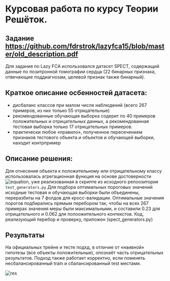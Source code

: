 # Курсовая работа по курсу Теории Решёток. 
## Задание https://github.com/fdrstrok/lazyfca15/blob/master/old_description.pdf

Для задания по Lazy FCA использовалcя датасет SPECT, содержащий данные по позитронной томографии сердца (22 бинарных признака, отвечающие поддиагнозам, целевой признак также бинарный).

## Краткое описание осбенностей датасета:
*	дисбаланс классов при малом числе наблюдений (всего 267 примеров, из них только 55 отрицательные)
* рекомендованные обучающая выборка содерит по 40 примеров положительных и отрицательных данных, а рекомендованная тестовая выборка только 17 отрицательных примеров.
* практически любое «правило», полученное пересечением признаков тестового объекта и объектов и обучающей выборки, находит контрпример

## Описание решения:
Для отнесения объекта к положительному или отрицательному классу использовалась агрегационная функция на основе достоверности  ![equation](http://www.sciweavers.org/upload/Tex2Img_1544007232/render.png), уже реализованная в скрипте из исходного репоозитория `test_generators.py`
Для подбора оптимальных пороговых значений исходные тестовая и обучающая выборки были объединены, переразбиты на 7 фолдов для кросс-валидации. Оптимальные значения порогов подбирались прямым перебором так, чтобы на всех 267 примерах значения меры  были максимальными, и составили  0.23 для отрицательного и  0.062 для полоожительного контекстов. Код, реализующий перебор и проверку, приложен (spect_generators.py)

## Результаты
На официальных трейне и тесте подхд, в отличие от «наивной» гипотезы (все объекты положительные), опознаёт часть отрицательных результатов. Подход также работает корректно, если поменять несбалансированный train и сбалансированный test местами.

![res](https://pp.userapi.com/c849232/v849232538/d3784/V-8PFuCUQjc.jpg)
